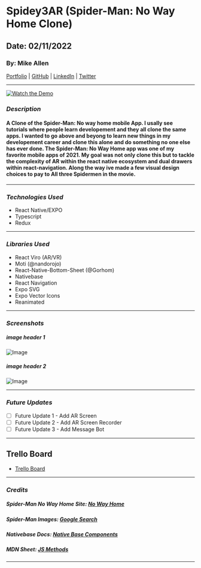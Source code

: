 # Spidey3AR (Spider-Man: No Way Home Clone)

## Date: 02/11/2022

### By: Mike Allen

[Portfolio](http://www.be.net/mikeallen) | [GitHub](https://github.com/mikevocalz) | [LinkedIn](https://www.linkedin.com/in/michael-allen-3b538429/) | [Twitter](https://www.twitter.com/mikevocalz)

---

[![Watch the Demo](https://i3.ytimg.com/vi/5JIDTBEiyHQ/hqdefault.jpg)](https://youtu.be/5JIDTBEiyHQ)

### **_Description_**

#### A Clone of the Spider-Man: No way home mobile App. I usally see tutorials where people learn developement and they all clone the same apps. I wanted to go above and beyong to learn new things in my developement career and clone this alone and do something no one else has ever done. The Spider-Man: No Way Home app was one of my favorite mobile apps of 2021. My goal was not only clone this but to tackle the complexity of AR within the react native ecosystem and dual drawers within react-navigation. Along the way ive made a few visual design choices to pay to All three Spidermen in the movie.

---

### **_Technologies Used_**

- React Native/EXPO
- Typescript
- Redux

---

### **_Libraries Used_**

- React Viro (AR/VR)
- Moti (@nandorojo)
- React-Native-Bottom-Sheet (@Gorhom)
- Nativebase
- React Navigation
- Expo SVG
- Expo Vector Icons
- Reanimated

---

### **_Screenshots_**

##### image header 1

![Image](https://play-lh.googleusercontent.com/_sFMH3B_3V9_EVMKmHgMVzw8TZOez-_cWq8C2yQhDAifNIh319hmrI82mKH2iAnoFw)

##### image header 2

![Image](https://images.hindustantimes.com/img/2021/11/09/1600x900/spider-man_no_way_home_1636451315678_1636451323010.png)

---

### **_Future Updates_**

- [ ] Future Update 1 - Add AR Screen
- [ ] Future Update 2 - Add AR Screen Recorder
- [ ] Future Update 3 - Add Message Bot

---

## Trello Board

- [Trello Board](https://trello.com/b/yEMwqLrW/spidey3ar)

---

### **_Credits_**

##### Spider-Man No Way Home Site: [No Way Home](https://www.spidermannowayhome.movie/)

##### Spider-Man Images: [Google Search](http://www.google.com)

##### Nativebase Docs: [Native Base Components](https://docs.nativebase.io)

##### MDN Sheet: [JS Methods](https://developer.mozilla.org/en-US/docs/Web/API/Element/getBoundingClientRect)

---
